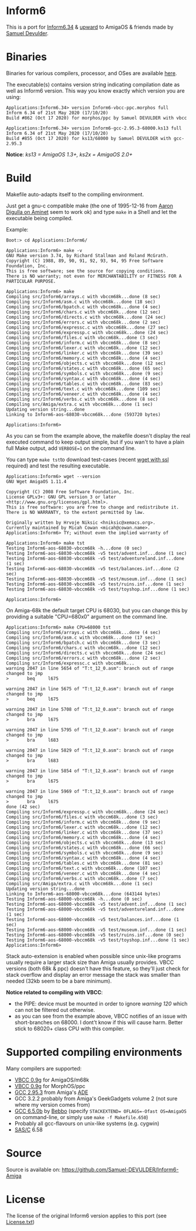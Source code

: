 # Inform6

This is a port for [Inform6.34](https://github.com/DavidKinder/Inform6/releases/tag/v6.34) & [upward](https://github.com/DavidKinder/Inform6/) to AmigaOS & friends made by [Samuel Devulder](https://github.com/Samuel-DEVULDER). 

# Binaries

Binaries for various compilers, processor, and OSes are available [here](https://github.com/Samuel-DEVULDER/Inform6/releases/tag/v6.34).

The executable(s) contains version string indicating compilation date as well as Inform6 version. This way you know exactly which version you are using:
```
Applications:Inform6.34> version Inform6-vbcc-ppc.morphos full
Inform 6.34 of 21st May 2020 (17/10/20)
Build #862 (Oct 17 2020) for morphos/ppc by Samuel DEVULDER with vbcc

Applications:Inform6.34> version Inform6-gcc-2.95.3-68000.ks13 full
Inform 6.34 of 21st May 2020 (17/10/20)
Build #855 (Oct 17 2020) for ks13/68000 by Samuel DEVULDER with gcc-2.95.3
```
__Notice__: *ks13 = AmigaOS 1.3+, ks2x = AmigaOS 2.0+*

# Build

Makefile auto-adapts itself to the compiling environment. 

Just get a gnu-c compatible make (the one of 1995-12-16 from [Aaron Digulla on Aminet](http://aminet.net/package/dev/c/make-3.75-bin) seem to work ok) and type `make` in a Shell and let the executable being compiled.

Example:
```
Boot:> cd Applications:Inform6/

Applications:Inform6> make -v
GNU Make version 3.74, by Richard Stallman and Roland McGrath.
Copyright (C) 1988, 89, 90, 91, 92, 93, 94, 95 Free Software Foundation, Inc.
This is free software; see the source for copying conditions.
There is NO warranty; not even for MERCHANTABILITY or FITNESS FOR A
PARTICULAR PURPOSE.

Applications:Inform6> make
Compiling src/Inform6/arrays.c with vbccm68k...done (8 sec)
Compiling src/Inform6/asm.c with vbccm68k...done (18 sec)
Compiling src/Inform6/bpatch.c with vbccm68k...done (4 sec)
Compiling src/Inform6/chars.c with vbccm68k...done (12 sec)
Compiling src/Inform6/directs.c with vbccm68k...done (24 sec)
Compiling src/Inform6/errors.c with vbccm68k...done (2 sec)
Compiling src/Inform6/expressc.c with vbccm68k...done (27 sec)
Compiling src/Inform6/expressp.c with vbccm68k...done (24 sec)
Compiling src/Inform6/files.c with vbccm68k...done (3 sec)
Compiling src/Inform6/inform.c with vbccm68k...done (8 sec)
Compiling src/Inform6/lexer.c with vbccm68k...done (12 sec)
Compiling src/Inform6/linker.c with vbccm68k...done (39 sec)
Compiling src/Inform6/memory.c with vbccm68k...done (4 sec)
Compiling src/Inform6/objects.c with vbccm68k...done (12 sec)
Compiling src/Inform6/states.c with vbccm68k...done (65 sec)
Compiling src/Inform6/symbols.c with vbccm68k...done (9 sec)
Compiling src/Inform6/syntax.c with vbccm68k...done (4 sec)
Compiling src/Inform6/tables.c with vbccm68k...done (83 sec)
Compiling src/Inform6/text.c with vbccm68k...done (109 sec)
Compiling src/Inform6/veneer.c with vbccm68k...done (4 sec)
Compiling src/Inform6/verbs.c with vbccm68k...done (8 sec)
Compiling src/Amiga/extra.c with vbccm68k...done (1 sec)
Updating version string...done
Linking to Inform6-aos-68030-vbccm68k...done (593720 bytes)

Applications:Inform6>  
```

As you can se from the example above, the makefile doesn't display the real executed command to keep output simple, but if you wan't to have a plain full Make output, add `VERBOSE=1` on the command line.

You can type `make tst`to download test-cases (recent [wget with ssl](http://m68k.aminet.net/package/dev/gg/wget-1.11.4-bin) required) and test the resulting executable. 
```
Applications:Inform6> wget --version
GNU Wget AmigaOS 1.11.4

Copyright (C) 2008 Free Software Foundation, Inc.
License GPLv3+: GNU GPL version 3 or later
<http://www.gnu.org/licenses/gpl.html>.
This is free software: you are free to change and redistribute it.
There is NO WARRANTY, to the extent permitted by law.

Originally written by Hrvoje Niksic <hniksic@xemacs.org>.
Currently maintained by Micah Cowan <micah@cowan.name>.
Applications:Inform6> TY; without even the implied warranty of

Applications:Inform6> make tst
Testing Inform6-aos-68030-vbccm68k -h...done (0 sec)
Testing Inform6-aos-68030-vbccm68k -v5 test/advent.inf...done (1 sec)
Testing Inform6-aos-68030-vbccm68k -v5 test/adventureland.inf...done (1 sec)
Testing Inform6-aos-68030-vbccm68k -v5 test/balances.inf...done (2 sec)
Testing Inform6-aos-68030-vbccm68k -v5 test/museum.inf...done (1 sec)
Testing Inform6-aos-68030-vbccm68k -v5 test/ruins.inf...done (1 sec)
Testing Inform6-aos-68030-vbccm68k -v5 test/toyshop.inf...done (1 sec)

Applications:Inform6> 
```

On Amiga-68k the default target CPU is 68030, but you can change this by providing a suitable "CPU=680x0" argument on the command line. 
```
Applications:Inform6> make CPU=68000 tst
Compiling src/Inform6/arrays.c with vbccm68k...done (4 sec)
Compiling src/Inform6/asm.c with vbccm68k...done (17 sec)
Compiling src/Inform6/bpatch.c with vbccm68k...done (3 sec)
Compiling src/Inform6/chars.c with vbccm68k...done (12 sec)
Compiling src/Inform6/directs.c with vbccm68k...done (24 sec)
Compiling src/Inform6/errors.c with vbccm68k...done (2 sec)
Compiling src/Inform6/expressc.c with vbccm68k...
warning 2047 in line 5654 of "T:t_12_0.asm": branch out of range changed to jmp
>       beq     l675

warning 2047 in line 5675 of "T:t_12_0.asm": branch out of range changed to jmp
>       beq     l675

warning 2047 in line 5708 of "T:t_12_0.asm": branch out of range changed to jmp
>       bra     l675

warning 2047 in line 5795 of "T:t_12_0.asm": branch out of range changed to jmp
>       bra     l683

warning 2047 in line 5829 of "T:t_12_0.asm": branch out of range changed to jmp
>       bra     l683

warning 2047 in line 5854 of "T:t_12_0.asm": branch out of range changed to jmp
>       bra     l675

warning 2047 in line 5969 of "T:t_12_0.asm": branch out of range changed to jmp
>       bra     l675
done (42 sec)
Compiling src/Inform6/expressp.c with vbccm68k...done (24 sec)
Compiling src/Inform6/files.c with vbccm68k...done (3 sec)
Compiling src/Inform6/inform.c with vbccm68k...done (9 sec)
Compiling src/Inform6/lexer.c with vbccm68k...done (12 sec)
Compiling src/Inform6/linker.c with vbccm68k...done (37 sec)
Compiling src/Inform6/memory.c with vbccm68k...done (4 sec)
Compiling src/Inform6/objects.c with vbccm68k...done (13 sec)
Compiling src/Inform6/states.c with vbccm68k...done (66 sec)
Compiling src/Inform6/symbols.c with vbccm68k...done (9 sec)
Compiling src/Inform6/syntax.c with vbccm68k...done (4 sec)
Compiling src/Inform6/tables.c with vbccm68k...done (81 sec)
Compiling src/Inform6/text.c with vbccm68k...done (107 sec)
Compiling src/Inform6/veneer.c with vbccm68k...done (4 sec)
Compiling src/Inform6/verbs.c with vbccm68k...done (7 sec)
Compiling src/Amiga/extra.c with vbccm68k...done (1 sec)
Updating version string...done
Linking to Inform6-aos-68000-vbccm68k...done (643144 bytes)
Testing Inform6-aos-68000-vbccm68k -h...done (0 sec)
Testing Inform6-aos-68000-vbccm68k -v5 test/advent.inf...done (1 sec)
Testing Inform6-aos-68000-vbccm68k -v5 test/adventureland.inf...done (1 sec)
Testing Inform6-aos-68000-vbccm68k -v5 test/balances.inf...done (1 sec)
Testing Inform6-aos-68000-vbccm68k -v5 test/museum.inf...done (1 sec)
Testing Inform6-aos-68000-vbccm68k -v5 test/ruins.inf...done (0 sec)
Testing Inform6-aos-68000-vbccm68k -v5 test/toyshop.inf...done (1 sec)
Applications:Inform6> 
```

Stack auto-extension is enabled when possible since unix-like programs usually require a larger stack size than Amiga usually provides. VBCC versions (both 68k & ppc) doesn't have this feature, so they'll just check for stack overflow and display an error message the stack was smaller than needed (32kb seem to be a bare minimum).

**Notice related to compiling with VBCC**: 
* the PIPE: device must be mounted in order to ignore _warning 120_ which can not be filtered out otherwise.
* as you can see from the example above, VBCC notifies of an issue with short-branches on 68000. I dont't know if this will cause harm. Better stick to 68020+ class CPU with this compiler.

# Supported compiling environments

Many compilers are supported:
* [VBCC 0.9g](http://sun.hasenbraten.de/vbcc/) for AmigaOS/m68k
* [VBCC 0.9g](http://sun.hasenbraten.de/vbcc/) for MorphOS/ppc
* [GCC 2.95.3](http://aminet.net/package/dev/gcc/ADE-repack) from Amiga's [ADE](https://aminet.net/package/dev/gcc/ADE)
* GCC 3.2.2 probably from Amiga's GeekGadgets volume 2 (not sure where my version comes from)
* [GCC 6.5.0b](https://github.com/bebbo/amiga-gcc/releases) by [Bebbo](https://github.com/bebbo) (specify `STACKEXTEND= OFLAGS=-Ofast OS=AmigaOS` on command-line, or simply use `make -f Makefile.650`)
* Probably all gcc-flavours on unix-like systems (e.g. cygwin)
* [SAS/C](http://www.pjhutchison.org/tutorial/sas_c.html) 6.58

# Source

Source is available on: https://github.com/Samuel-DEVULDER/Inform6-Amiga

# License

The license of the original Inform6 version applies to this port (see [License.txt](License.txt))